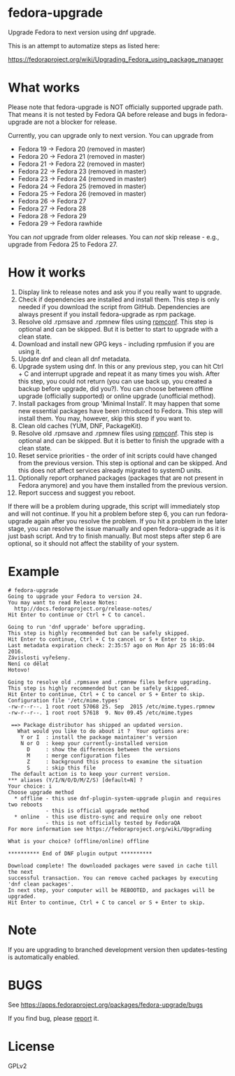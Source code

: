 fedora-upgrade
==============

Upgrade Fedora to next version using dnf upgrade.

This is an attempt to automatize steps as listed here:

https://fedoraproject.org/wiki/Upgrading_Fedora_using_package_manager


What works
==========

Please note that fedora-upgrade is NOT officially supported upgrade path.
That means it is not tested by Fedora QA before release and bugs in fedora-upgrade
are not a blocker for release.

Currently, you can upgrade only to next version. You can upgrade from
* Fedora 19 -> Fedora 20 (removed in master)
* Fedora 20 -> Fedora 21 (removed in master)
* Fedora 21 -> Fedora 22 (removed in master)
* Fedora 22 -> Fedora 23 (removed in master)
* Fedora 23 -> Fedora 24 (removed in master)
* Fedora 24 -> Fedora 25 (removed in master)
* Fedora 25 -> Fedora 26 (removed in master)
* Fedora 26 -> Fedora 27
* Fedora 27 -> Fedora 28
* Fedora 28 -> Fedora 29
* Fedora 29 -> Fedora rawhide

You can *not* upgrade from older releases.
You can *not* skip release - e.g., upgrade from Fedora 25 to Fedora 27.


How it works
============

1. Display link to release notes and ask you if you really want to upgrade.
2. Check if dependencies are installed and install them. This step is only needed if you download the script from GitHub. Dependencies are always present if you install fedora-upgrade as rpm package.
3. Resolve old .rpmsave and .rpmnew files using [rpmconf](https://github.com/xsuchy/rpmconf/). This step is optional and can be skipped. But it is better to start to upgrade with a clean state.
4. Download and install new GPG keys - including rpmfusion if you are using it.
5. Update dnf and clean all dnf metadata.
6. Upgrade system using dnf. In this or any previous step, you can hit Ctrl + C and interrupt upgrade and repeat it as many times you wish. After this step, you could not return (you can use back up, you created a backup before upgrade, did you?). You can choose between offline upgrade (officially supported) or online upgrade (unofficial method).
7. Install packages from group 'Minimal Install'. It may happen that some new essential packages have been introduced to Fedora. This step will install them. You may, however, skip this step if you want to.
8. Clean old caches (YUM, DNF, PackageKit).
9. Resolve old .rpmsave and .rpmnew files using [rpmconf](https://github.com/xsuchy/rpmconf/). This step is optional and can be skipped. But it is better to finish the upgrade with a clean state.
10. Reset service priorities - the order of init scripts could have changed from the previous version. This step is optional and can be skipped. And this does not affect services already migrated to systemD units.
11. Optionally report orphaned packages (packages that are not present in Fedora anymore) and you have them installed from the previous version.
12. Report success and suggest you reboot.

If there will be a problem during upgrade, this script will immediately stop and will not continue.
If you hit a problem before step 6, you can run fedora-upgrade again after you resolve the problem.
If you hit a problem in the later stage, you can resolve the issue manually and open fedora-upgrade as it is just bash script. And try to finish manually. But most steps after step 6 are optional, so it should not affect the stability of your system.

Example
=======

    # fedora-upgrade 
    Going to upgrade your Fedora to version 24.
    You may want to read Release Notes:
      http://docs.fedoraproject.org/release-notes/
    Hit Enter to continue or Ctrl + C to cancel.
    
    Going to run 'dnf upgrade' before upgrading.
    This step is highly recommended but can be safely skipped.
    Hit Enter to continue, Ctrl + C to cancel or S + Enter to skip. 
    Last metadata expiration check: 2:35:57 ago on Mon Apr 25 16:05:04 2016.
    Závislosti vyřešeny.
    Není co dělat
    Hotovo!
    
    Going to resolve old .rpmsave and .rpmnew files before upgrading.
    This step is highly recommended but can be safely skipped.
    Hit Enter to continue, Ctrl + C to cancel or S + Enter to skip. 
    Configuration file '/etc/mime.types'
    -rw-r--r--. 1 root root 57068 25. Sep  2015 /etc/mime.types.rpmnew
    -rw-r--r--. 1 root root 57618  9. Nov 09.45 /etc/mime.types
    
     ==> Package distributor has shipped an updated version.
       What would you like to do about it ?  Your options are:
        Y or I  : install the package maintainer's version
        N or O  : keep your currently-installed version
          D     : show the differences between the versions
          M     : merge configuration files
          Z     : background this process to examine the situation
          S     : skip this file
     The default action is to keep your current version.
    *** aliases (Y/I/N/O/D/M/Z/S) [default=N] ? 
    Your choice: i
    Choose upgrade method
      * offline - this use dnf-plugin-system-upgrade plugin and requires two reboots
                - this is official upgrade method
      * online  - this use distro-sync and require only one reboot
                - this is not officially tested by FedoraQA
    For more information see https://fedoraproject.org/wiki/Upgrading
    
    What is your choice? (offline/online) offline
    
    ********** End of DNF plugin output **********
    
    Download complete! The downloaded packages were saved in cache till the next
    successful transaction. You can remove cached packages by executing
    'dnf clean packages'.
    In next step, your computer will be REBOOTED, and packages will be upgraded.
    Hit Enter to continue, Ctrl + C to cancel or S + Enter to skip.
    

Note
====

If you are upgrading to branched development version then updates-testing is automatically enabled.

BUGS
====

See https://apps.fedoraproject.org/packages/fedora-upgrade/bugs

If you find bug, please [report](https://bugzilla.redhat.com/enter_bug.cgi?product=Fedora&version=rawhide&component=fedora-upgrade) it.


License
=======

GPLv2
